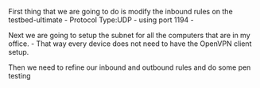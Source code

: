 First thing that we are going to do is modify the inbound rules on the testbed-ultimate
    - Protocol Type:UDP 
    - using port 1194
    - 

Next we are going to setup the subnet for all the computers that are in my office.
    - That way every device does not need to have the OpenVPN client setup. 

Then we need to refine our inbound and outbound rules and do some pen testing
